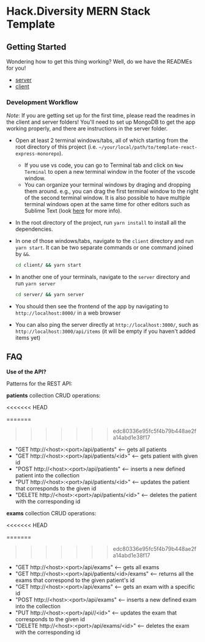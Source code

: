 # Hack.Diversity MERN Stack Template

## Getting Started

Wondering how to get this thing working? Well, do we have the READMEs for you!

- [server](server/README.md)
- [client](client/README.md)

### Development Workflow

*Note*: If you are getting set up for the first time, please read the readmes in the client and server folders! You'll need to set up MongoDB to get the app working properly, and there are instructions in the server folder.

- Open at least 2 terminal windows/tabs, all of which starting from the root directory of this project (i.e. `~/your/local/path/to/template-react-express-monorepo`).
  - If you use vs code, you can go to Terminal tab and click on `New Terminal` to open a new terminal window in the footer of the vscode window.
  - You can organize your terminal windows by draging and dropping them around. e.g., you can drag the first terminal window to the right of the second terminal window. It is also possible to have multiple terminal windows open at the same time for other editors such as Sublime Text (look [here](https://forum.sublimetext.com/t/terminal-in-sublime-not-as-new-tab/37866/2) for more info).
- In the root directory of the project, run `yarn install` to install all the dependencies.
- In one of those windows/tabs, navigate to the `client` directory and run `yarn start`. It can be two separate commands or one command joined by `&&`.

  ```sh
  cd client/ && yarn start
  ```

- In another one of your terminals, navigate to the `server` directory and run `yarn server`

  ```sh
  cd server/ && yarn server
  ```

- You should then see the frontend of the app by navigating to `http://localhost:8000/` in a web browser
- You can also ping the server directly at `http://localhost:3000/`, such as `http://localhost:3000/api/items` (it will be empty if you haven't added items yet)

## FAQ

**Use of the API?**

Patterns for the REST API:
<p><b>patients</b> collection CRUD operations:</p>
<<<<<<< HEAD

=======
  
>>>>>>> edc80336e95fc5f4b79b448ae2fa14abd1e38f17
- "GET http://\<host\>:\<port\>/api/patients" <-- gets all patients
- "GET http://\<host\>:\<port\>/api/patients/\<id\>" <-- gets patient with given id
- "POST http://\<host\>:\<port\>/api/patients" \<-- inserts a new defined patient into the collection
- "PUT http://\<host\>:\<port\>/api/patients/\<id\>" <-- updates the patient that corresponds to the given id
- "DELETE http://\<host\>:\<port\>/api/patients/\<id\>" <-- deletes the patient with the corresponding id

<p><b>exams</b> collection CRUD operations:</p>
<<<<<<< HEAD

=======
  
>>>>>>> edc80336e95fc5f4b79b448ae2fa14abd1e38f17
- "GET http://\<host\>:\<port\>/api/exams" <-- gets all exams
- "GET http://\<host\>:\<port\>/api/patients/\<id\>/exams" <-- returns all the exams that correspond to the given patient's id
- "GET http://\<host\>:\<port\>/api/exams" <-- gets an exam with a specific id
- "POST http://\<host\>:\<port\>/api/exams" <-- inserts a new defined exam into the collection
- "PUT http://\<host\>:\<port\>/api//\<id\>" <-- updates the exam that corresponds to the given id
- "DELETE http://\<host\>:\<port\>/api/exams/\<id\>" <-- deletes the exam with the corresponding id
